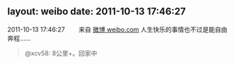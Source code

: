 layout: weibo
date: 2011-10-13 17:46:27
---
2011-10-13 17:46:27  &nbsp;&nbsp;&nbsp;&nbsp;&nbsp;&nbsp; 来自 <a href="http://weibo.com/" rel="nofollow">微博 weibo.com</a>
人生快乐的事情也不过是能自由奔程……
>  @xcv58: 8公里+。回家中 ​​​
